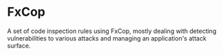 FxCop
=====

A set of code inspection rules using FxCop, mostly dealing with detecting vulnerabilities to various attacks and managing an application's attack surface.
